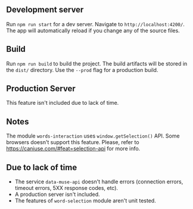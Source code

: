 ## Development server

Run `npm run start` for a dev server.
Navigate to `http://localhost:4200/`.
The app will automatically reload if you change any of the source files.

## Build

Run `npm run build` to build the project.
The build artifacts will be stored in the `dist/` directory. Use the `--prod` flag for a production build.

## Production Server
This feature isn't included due to lack of time.

## Notes
The module `words-interaction` uses `window.getSelection()` API. Some browsers doesn't support this feature.
Please, refer to https://caniuse.com/#feat=selection-api for more info.

## Due to lack of time
- The service `data-muse-api` doesn't handle errors (connection errors, timeout errors, 5XX response codes, etc).
- A production server isn't included.
- The features of `word-selection` module aren't unit tested.
